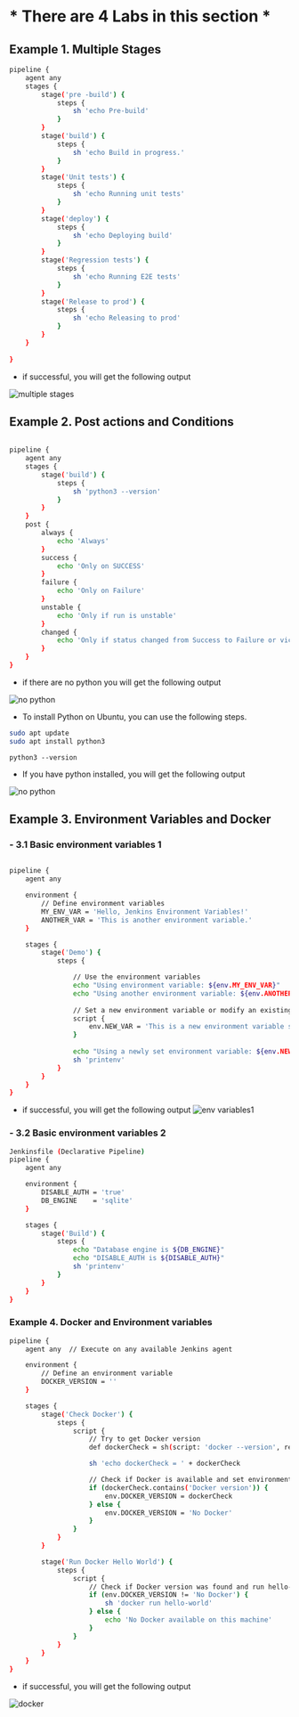 # * There are 4  Labs in this section *

## Example 1. Multiple Stages

```bash
pipeline {
    agent any
    stages {
        stage('pre -build') {
            steps {
                sh 'echo Pre-build'
            }
        }
        stage('build') {
            steps {
                sh 'echo Build in progress.'
            }
        }
        stage('Unit tests') {
            steps {
                sh 'echo Running unit tests'
            }
        }
        stage('deploy') {
            steps {
                sh 'echo Deploying build'
            }
        }
        stage('Regression tests') {
            steps {
                sh 'echo Running E2E tests'
            }
        }
        stage('Release to prod') {
            steps {
                sh 'echo Releasing to prod'
            }
        }
    }
 
}
```

- if successful, you will get the following output


![multiple stages](./images/1_MultipleStages.jpg)

## Example 2. Post actions and Conditions

```bash

pipeline {
    agent any
    stages {
        stage('build') {
            steps {
                sh 'python3 --version'
            }
        }
    }
    post {
        always {
            echo 'Always'
        }
        success {
            echo 'Only on SUCCESS'
        }
        failure {
            echo 'Only on Failure'
        }
        unstable {
            echo 'Only if run is unstable'
        }
        changed {
            echo 'Only if status changed from Success to Failure or vice versa w.r.t. last run.'
        }
    }
}

```

- if there are no python you will get the following output

![no python](./images/2_nopython.jpg)

- To install Python on Ubuntu, you can use the following steps. 

```bash
sudo apt update
sudo apt install python3
```

```
python3 --version
```

- If you have python installed, you will get the following output

![no python](./images/2_python.jpg)

## Example 3. Environment Variables and Docker

### - 3.1 Basic environment variables 1

```bash

pipeline {
    agent any

    environment {
        // Define environment variables
        MY_ENV_VAR = 'Hello, Jenkins Environment Variables!'
        ANOTHER_VAR = 'This is another environment variable.'
    }

    stages {
        stage('Demo') {
            steps {

                // Use the environment variables
                echo "Using environment variable: ${env.MY_ENV_VAR}"
                echo "Using another environment variable: ${env.ANOTHER_VAR}"
                
                // Set a new environment variable or modify an existing one
                script {
                    env.NEW_VAR = 'This is a new environment variable set during runtime.'
                }
                
                echo "Using a newly set environment variable: ${env.NEW_VAR}"
                sh 'printenv'
            }
        }
    }
}


```

- if successful, you will get the following output
![env variables1](./images/3_env1.jpg)

### - 3.2 Basic environment variables 2

```bash
Jenkinsfile (Declarative Pipeline)
pipeline {
    agent any

    environment {
        DISABLE_AUTH = 'true'
        DB_ENGINE    = 'sqlite'
    }

    stages {
        stage('Build') {
            steps {
                echo "Database engine is ${DB_ENGINE}"
                echo "DISABLE_AUTH is ${DISABLE_AUTH}"
                sh 'printenv'
            }
        }
    }
}

```


###  Example 4. Docker and Environment variables


```bash
pipeline {
    agent any  // Execute on any available Jenkins agent

    environment {
        // Define an environment variable 
        DOCKER_VERSION = ''
    }

    stages {
        stage('Check Docker') {
            steps {
                script {
                    // Try to get Docker version
                    def dockerCheck = sh(script: 'docker --version', returnStdout: true).trim()

                    sh 'echo dockerCheck = ' + dockerCheck

                    // Check if Docker is available and set environment variable accordingly
                    if (dockerCheck.contains('Docker version')) {
                        env.DOCKER_VERSION = dockerCheck
                    } else {
                        env.DOCKER_VERSION = 'No Docker'
                    }
                }
            }
        }

        stage('Run Docker Hello World') {
            steps {
                script {
                    // Check if Docker version was found and run hello-world image
                    if (env.DOCKER_VERSION != 'No Docker') {
                        sh 'docker run hello-world'
                    } else {
                        echo 'No Docker available on this machine'
                    }
                }
            }
        }
    }
}

```

- if successful, you will get the following output

![docker](./images/4_docker.jpg)